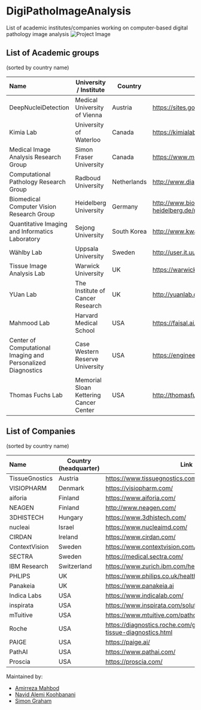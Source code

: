 # DigiPathoImageAnalysis


List of academic institutes/companies working on computer-based digital pathology image analysis 
![Project Image](https://github.com/masih4/DigiPathoImageAnalysis/blob/master/project_image.jpg)


## List of Academic groups 
(sorted by country name)

| Name | University / Institute | Country | Link |
| :---| --- | --- |  --- |
| DeepNucleiDetection                                         | Medical University of Vienna            | Austria    | https://sites.google.com/view/deepnucleidetection/news|
| Kimia Lab                                                   | University of Waterloo                  | Canada     |https://kimialab.uwaterloo.ca/kimia/|
| Medical Image Analysis Research Group                       | Simon Fraser University                 | Canada     | https://www.medicalimageanalysis.com/ |
| Computational Pathology Research Group                      | Radboud University                      | Netherlands|http://www.diagnijmegen.nl/index.php/Digital_Pathology|
| Biomedical Computer Vision Research Group                   | Heidelberg University                   | Germany    |http://www.bioquant.uni-heidelberg.de/research/groups/biomedical_computer_vision.html|
| Quantitative Imaging and Informatics Laboratory             | Sejong University                       | South Korea|http://www.kwaklab.net/|
| Wählby Lab                                                  | Uppsala University                      | Sweden     |http://user.it.uu.se/~cli05194/|
| Tissue Image Analysis Lab                                   | Warwick University                      | UK         | https://warwick.ac.uk/fac/sci/dcs/research/tia |
| YUan Lab                                                    | The Institute of Cancer Research        | UK         | http://yuanlab.org/ |
| Mahmood Lab                                                 | Harvard Medical School                  | USA        | https://faisal.ai/|
| Center of Computational Imaging and Personalized Diagnostics| Case Western Reserve University         | USA        |https://engineering.case.edu/centers/ccipd/|
| Thomas Fuchs Lab                                            | Memorial Sloan Kettering Cancer Center  | USA        | http://thomasfuchslab.org/|








## List of Companies
(sorted by country name)

| Name | Country (headquarter) | Link |
| :---| --- | --- |
| TissueGnostics | Austria | https://www.tissuegnostics.com/ |
|VISIOPHARM| Denmark|https://visiopharm.com/|
| aiforia        | Finland     | https://www.aiforia.com/ |
| NEAGEN         | Finland     |http://www.neagen.com/|
| 3DHISTECH      | Hungary     | https://www.3dhistech.com/ |
| nucleai        | Israel      | https://www.nucleaimd.com/|
| CIRDAN         | Ireland     | https://www.cirdan.com/ |
| ContextVision  | Sweden      | https://www.contextvision.com/ |
| SECTRA         | Sweden      | https://medical.sectra.com/|
| IBM Research   | Switzerland |https://www.zurich.ibm.com/healthcare/|
| PHLIPS         | UK          | https://www.philips.co.uk/healthcare/solutions/pathology|
| Panakeia       | UK          |https://www.panakeia.ai|
| Indica Labs    | USA         | https://www.indicalab.com/ |
| inspirata      | USA         |  https://www.inspirata.com/solutions/digital-pathology/|
| mTuitive       | USA         |https://www.mtuitive.com/pathology.html|
| Roche          | USA         |https://diagnostics.roche.com/global/en/about/roche-tissue-diagnostics.html|
| PAIGE          | USA         |https://paige.ai/|
| PathAI         | USA         |https://www.pathai.com/|
| Proscia        | USA         |https://proscia.com/|



Maintained by:
* [Amirreza Mahbod](https://www.kth.se/profile/amahbod) 
* [Navid Alemi Koohbanani](https://warwick.ac.uk/study/csde/gsp/eportfolio/directory/pg/u1694087/) 
* [Simon Graham](https://warwick.ac.uk/fac/sci/mathsys/people/students/2015intake/graham/) 
